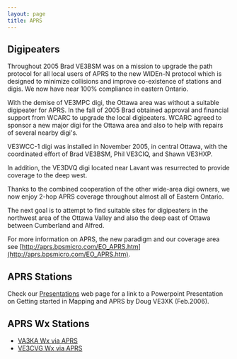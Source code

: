 ```yaml
---
layout: page
title: APRS
---
```


## Digipeaters

Throughout 2005 Brad VE3BSM was on a mission to upgrade the path
protocol for all local users of APRS to the new WIDEn-N protocol which
is designed to minimize collisions and improve co-existence of stations
and digis. We now have near 100% compliance in eastern Ontario.

With the demise of VE3MPC digi, the Ottawa area was without a suitable
digipeater for APRS. In the fall of 2005 Brad obtained approval and financial support from WCARC to upgrade the local digipeaters. WCARC agreed to sponsor a new major digi for the Ottawa area and also to help with repairs of several nearby digi's.

VE3WCC-1 digi was installed in November 2005, in central Ottawa, with the coordinated effort of Brad VE3BSM, Phil VE3CIQ, and Shawn VE3HXP.

In addition, the VE3DVQ digi located near Lavant was resurrected  to provide coverage to the deep west.

Thanks to the combined cooperation of the other wide-area digi owners, we now enjoy 2-hop APRS coverage throughout almost all of Eastern Ontario.

The next goal is to attempt to find suitable sites for digipeaters in the northwest area of the Ottawa Valley and also the deep east of Ottawa between Cumberland and Alfred.

For more information on APRS, the new paradigm and our coverage area see [http://aprs.bpsmicro.com/EO_APRS.htm](http://aprs.bpsmicro.com/EO_APRS.htm).

## APRS Stations

Check our [Presentations](presentations.html) web page for a link to a Powerpoint Presentation on Getting started in Mapping and APRS by Doug VE3XK (Feb.2006).

## APRS Wx Stations

* [VA3KA Wx via APRS](http://www.findu.com/cgi-bin/wxpage.cgi?call=VA3KA)
* [VE3CVG Wx via APRS](http://www.findu.com/cgi-bin/wxpage.cgi?call=VE3CVG)
